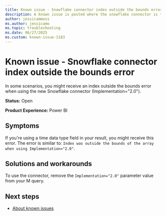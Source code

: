 ```yaml
---
title: Known issue - Snowflake connector index outside the bounds error
description: A known issue is posted where the snowflake connector is throwing an index outside the bounds error.
author: jessicammoss
ms.author: jessicamo
ms.topic: troubleshooting  
ms.date: 06/27/2025
ms.custom: known-issue-1183
---
```


# Known issue - Snowflake connector index outside the bounds error

In some scenarios, you might receive an index outside the bounds error when using the new Snowflake connector (Implementation="2.0").

**Status:** Open

**Product Experience:** Power BI

## Symptoms

If you're using a time data type field in your result, you might receive this error. The error is similar to: `Index was outside the bounds of the array when using Implementation="2.0"`.

## Solutions and workarounds

To use the connector, remove the `Implementation="2.0"` parameter value from your M query.

## Next steps

- [About known issues](https://support.fabric.microsoft.com/known-issues)
